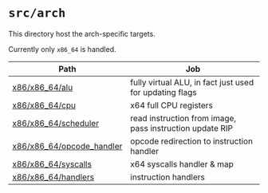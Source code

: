 `src/arch`
==========

This directory host the arch-specific targets.

Currently only `x86_64` is handled.

|  Path                                                  | Job                                                              |
|--------------------------------------------------------|------------------------------------------------------------------|
| [x86/x86_64/alu](x86/x86_64/alu)                       | fully virtual ALU, in fact just used for updating flags          |
| [x86/x86_64/cpu](x86/x86_64/cpu)                       | x64 full CPU registers                                           |
| [x86/x86_64/scheduler](x86/x86_64/scheduler)           | read instruction from image, pass instruction update RIP         |
| [x86/x86_64/opcode_handler](x86/x86_64/opcode_handler) | opcode redirection to instruction handler                        |
| [x86/x86_64/syscalls](x86/x86_64/syscalls)             | x64 syscalls handler & map                                       |
| [x86/x86_64/handlers](x86/x86_64/handlers)             | instruction handlers                                             |